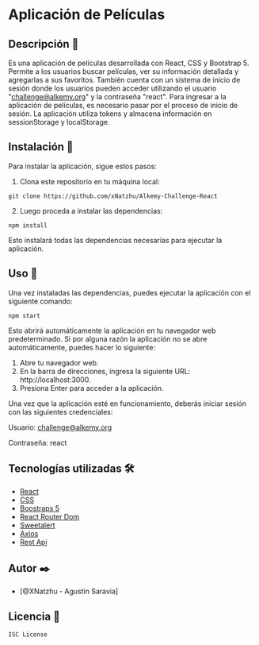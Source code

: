 # Aplicación de Películas

## Descripción  💫

Es una aplicación de películas desarrollada con React, CSS y Bootstrap 5. Permite a los usuarios buscar películas, ver su información detallada y agregarlas a sus favoritos. También cuenta con un sistema de inicio de sesión donde los usuarios pueden acceder utilizando el usuario "challenge@alkemy.org" y la contraseña "react". 
Para ingresar a la aplicación de películas, es necesario pasar por el proceso de inicio de sesión. La aplicación utiliza tokens y almacena información en sessionStorage y localStorage.

## Instalación  🔧

Para instalar la aplicación, sigue estos pasos:

1. Clona este repositorio en tu máquina local:

```
git clone https://github.com/xNatzhu/Alkemy-Challenge-React
```

2. Luego proceda a instalar las dependencias:

```
npm install
```

Esto instalará todas las dependencias necesarias para ejecutar la aplicación.

## Uso  📌

Una vez instaladas las dependencias, puedes ejecutar la aplicación con el siguiente comando:

```
npm start
```

Esto abrirá automáticamente la aplicación en tu navegador web predeterminado. Si por alguna razón la aplicación no se abre automáticamente, puedes hacer lo siguiente:

1. Abre tu navegador web.
2. En la barra de direcciones, ingresa la siguiente URL: http://localhost:3000.
3. Presiona Enter para acceder a la aplicación.

Una vez que la aplicación esté en funcionamiento, deberás iniciar sesión con las siguientes credenciales:

Usuario: challenge@alkemy.org

Contraseña: react

## Tecnologías utilizadas  🛠️

- [React](https://reactjs.org) 
- [CSS](https://developer.mozilla.org/en-US/docs/Web/CSS) 
- [Boostraps 5](https://getbootstrap.com) 
- [React Router Dom](https://reactrouter.com)
- [Sweetalert](https://sweetalert2.github.io)  
- [Axios](https://www.npmjs.com/package/axios)  
- [Rest Api](https://www.themoviedb.org)  

## Autor  ✒️
- [@XNatzhu - Agustin Saravia]

## Licencia  📄
```
ISC License
```
